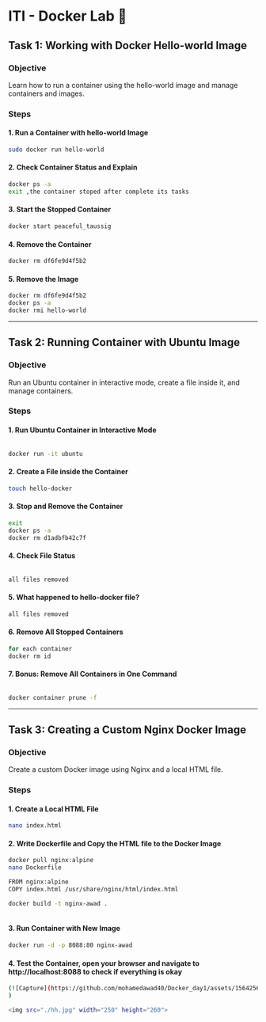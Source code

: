 # ITI - Docker Lab 🐋

## Task 1: Working with Docker Hello-world Image
### Objective
Learn how to run a container using the hello-world image and manage containers and images.

### Steps
#### 1. Run a Container with hello-world Image
```bash
sudo docker run hello-world

```
#### 2. Check Container Status and Explain
```bash
docker ps -a
exit ,the container stoped after complete its tasks

```
#### 3. Start the Stopped Container
```bash
docker start peaceful_taussig
```
#### 4. Remove the Container
```bash
docker rm df6fe9d4f5b2

```
#### 5. Remove the Image
```bash
docker rm df6fe9d4f5b2
docker ps -a
docker rmi hello-world

```
---

## Task 2: Running Container with Ubuntu Image
### Objective
Run an Ubuntu container in interactive mode, create a file inside it, and manage containers.

### Steps
#### 1. Run Ubuntu Container in Interactive Mode
```bash

docker run -it ubuntu
```
#### 2. Create a File inside the Container
```bash
touch hello-docker
```
#### 3. Stop and Remove the Container
```bash
exit
docker ps -a
docker rm d1adbfb42c7f
```
#### 4. Check File Status
```bash

all files removed 
```
#### 5. What happened to hello-docker file?
```bash
all files removed
```
#### 6. Remove All Stopped Containers
```bash
for each container 
docker rm id
```
#### 7. Bonus: Remove All Containers in One Command
```bash

docker container prune -f
```

---
## Task 3: Creating a Custom Nginx Docker Image
### Objective
Create a custom Docker image using Nginx and a local HTML file.

### Steps
#### 1. Create a Local HTML File
```bash
nano index.html
```
#### 2. Write Dockerfile and Copy the HTML file to the Docker Image
```bash
docker pull nginx:alpine
nano Dockerfile

FROM nginx:alpine
COPY index.html /usr/share/nginx/html/index.html

docker build -t nginx-awad .



```
#### 3. Run Container with New Image
```bash
docker run -d -p 8088:80 nginx-awad

```

#### 4. Test the Container, open your browser and navigate to http://localhost:8088 to check if everything is okay

```bash
(![Capture](https://github.com/mohamedawad40/Docker_day1/assets/156425667/f461c613-5e2a-4812-b367-daed64123354)
)

<img src="./hh.jpg" width="250" height="260">
```

